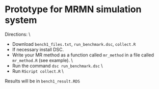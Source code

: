 
# Prototype for MRMN simulation system

Directions: \

- Download `bench1_files.txt`, `run_benchmark.dsc`, `collect.R`
- If necessary install DSC.
- Write your MR method as a function called `mr_method` in a file called `mr_method.R` (see example). \
- Run the command `dsc run_benchmark.dsc` \
- Run `RScript collect.R` \

Results will be in `bench1_result.RDS`
